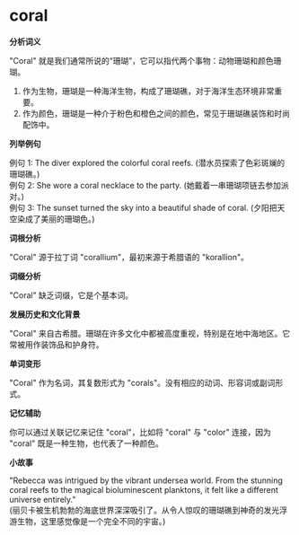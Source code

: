 # coral

**分析词义**

  

"Coral" 就是我们通常所说的“珊瑚”，它可以指代两个事物：动物珊瑚和颜色珊瑚。

  

1.  作为生物，珊瑚是一种海洋生物，构成了珊瑚礁，对于海洋生态环境非常重要。
2.  作为颜色，珊瑚是一种介于粉色和橙色之间的颜色，常见于珊瑚礁装饰和时尚配饰中。

  

**列举例句**

  

例句 1: The diver explored the colorful coral reefs. (潜水员探索了色彩斑斓的珊瑚礁。)  
例句 2: She wore a coral necklace to the party. (她戴着一串珊瑚项链去参加派对。)  
例句 3: The sunset turned the sky into a beautiful shade of coral. (夕阳把天空染成了美丽的珊瑚色。)

  

**词根分析**

  

"Coral" 源于拉丁词 "corallium"，最初来源于希腊语的 "korallion"。

  

**词缀分析**

  

"Coral" 缺乏词缀，它是个基本词。

  

**发展历史和文化背景**

  

"Coral" 来自古希腊。珊瑚在许多文化中都被高度重视，特别是在地中海地区。它常被用作装饰品和护身符。

  

**单词变形**

  

"Coral" 作为名词，其复数形式为 "corals"。没有相应的动词、形容词或副词形式。

  

**记忆辅助**

  

你可以通过关联记忆来记住 "coral"，比如将 "coral" 与 "color" 连接，因为 "coral" 既是一种生物，也代表了一种颜色。

  

**小故事**

  

"Rebecca was intrigued by the vibrant undersea world. From the stunning coral reefs to the magical bioluminescent planktons, it felt like a different universe entirely."  
(丽贝卡被生机勃勃的海底世界深深吸引了。从令人惊叹的珊瑚礁到神奇的发光浮游生物，这里感觉像是一个完全不同的宇宙。)
